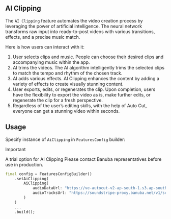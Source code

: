 ## AI Clipping

The ```AI Clipping``` feature automates the video creation process by leveraging the power of artificial intelligence. The neural network transforms raw input into ready-to-post videos with various transitions, effects, and a precise music match.

Here is how users can interact with it:

1. User selects clips and music. People can choose their desired clips and accompanying music within the app.
2. AI trims the videos. The AI algorithm intelligently trims the selected clips to match the tempo and rhythm of the chosen track.
3. AI adds various effects. AI Clipping enhances the content by adding a variety of effects to create visually stunning content.
4. User exports, edits, or regenerates the clip. Upon completion, users have the flexibility to export the video as is, make further edits, or regenerate the clip for a fresh perspective.
5. Regardless of the user’s editing skills, with the help of Auto Cut, everyone can get a stunning video within seconds.

## Usage

Specify instance of ```AiClipping``` in ```FeaturesConfig``` builder:

> [!IMPORTANT]
> A trial option for AI Clipping
> Please contact Banuba representatives before use in production. 

```dart
final config = FeaturesConfigBuilder()
    .setAiClipping(
        AiClipping(
            audioDataUrl: "https://ve-autocut-v2-ap-south-1.s3.ap-south-1.amazonaws.com/index.zip",
            audioTracksUrl: "https://soundstripe-proxy.banuba.net/v1/songs"
        )
    )
    ...
    .build();
```